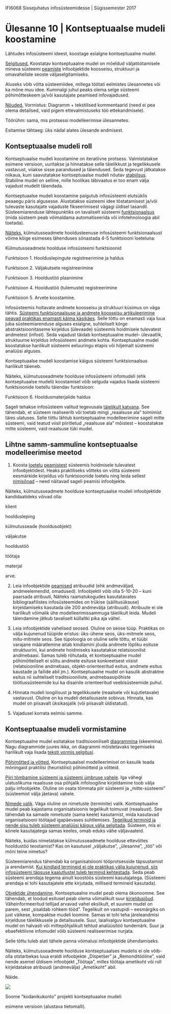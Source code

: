 IFI6068 Sissejuhatus infosüsteemidesse | Sügissemester 2017

# Ülesanne 10 | Kontseptuaalse mudeli koostamine

Lähtudes infosüsteemi ideest, koostage esialgne kontseptuaalne mudel.

<u>Selgitused.</u> Koostatav kontseptuaalne mudel on mõeldud väljatöötamisele mineva süsteemi <u>peamiste</u> infoobjektide koosseisu, struktuuri ja omavaheliste seoste väljaselgitamiseks.

Aluseks võib võtta süsteemiidee, millega töötati eelmistes ülesannetes või ka mõne muu idee. Kummalgi juhul peaks olema selge süsteemi põhimõtteskeem ja/või kasutajate peamised infovajadused.

<u>Nõuded.</u> Vormistus: Diagramm + tekstilised kommentaarid (need ei pea olema detailsed, vaid pigem ettevalmistuseks töö ettekandmisele).

Töörühm: sama, mis protsessi modelleerimise ülesannetes.

Esitamise tähtaeg: üks nädal alates ülesande andmisest.

## Kontseptuaalse mudeli roll

Kontseptuaalse mudeli koostamine on iteratiivne protsess. Valmistatakse esimene versioon, uuritakse ja hinnatakse selle täielikkust ja tegelikkusele vastavust, viiakse sisse parandused ja täiendused. Seda tegevust jätkatakse niikaua, kuni saavutatakse kontseptuaalse mudeli nõutav <u>stabiilsus</u>. Stabiilne mudel on selline, mille hoolikas läbivaatus ei too enam välja vajadust mudelit täiendada.

Kontseptuaalse mudeli koostamine paigutub infosüsteemi elutsüklis peaaegu päris algusesse. Alustatakse süsteemi idee tõstatamisest ja/või tulevaste kasutajate vajaduste fikseerimisest vägagi üldisel tasandil. Süsteemiarenduse lähtepunktiks on tavaliselt süsteemi <u>funktsionaalsus</u> (mida süsteem peab võimaldama automatiseerida või infotehnoloogia abil toetada). 

<u>Näiteks</u>, külmutusseadmete hooldusteenuse infosüsteemi funktsionaalsust võime kõige esimeses lähenduses sõnastada 4-5 funktsiooni loeteluna:

Külmutusseadmete hoolduse infosüsteemi funktsioonid

Funktsioon 1. Hoolduslepingute registreerimine ja haldus

Funktsioon 2. Väljakutsete registreerimine

Funktsioon 3. Hooldustöö plaanimine

Funktsioon 4. Hooldustöö (tulemuste) registreerimine

Funktsioon 5. Arvete koostamine.

Infosüsteemis hoitavate andmete koosseisu ja struktuuri küsimus on väga tähtis. <u>Süsteemi funktsionaalsuse ja andmete koosseisu artikuleerimine peavad praktikas enamasti käima käsikäes</u>. Selle tõttu on enamasti vaja luua juba süsteemiarenduse alguses esialgne, suhteliselt kõrge abstraktsioonitaseme kirjeldus (ülevaade) süsteemis hoidmisele tulevatest andmetest (infost). Seda vajadust täidab kontseptuaalne mudel– ülevaatlik, struktuurne kirjeldus infosüsteemi andmete kohta. Kontseptuaalne mudel koostatakse harilikult süsteemi eeluuringu etapis või hiljemalt süsteemi analüüsi alguses.

Kontseptuaalse mudeli koostamise käigus süsteemi funktsionaalsus harilikult täieneb.

Näiteks, külmutusseadmete hoolduse infosüsteemi infomudeli (ehk kontseptuaalse mudeli) koostamisel võib selguda vajadus lisada süsteemi funktsioonide loetellu täiendav funktsioon:

Funktsioon 6. Hooldusmaterjalide haldus

Sageli tehakse infosüsteem valitud tegevusala <u>täielikult katvana</u>. See tähendab, et süsteem realiseerib või toetab mingi „reaalsuse ala” toimimist täies ulatuses. Selle tõttu lähtub kontseptuaalne modelleerimine sageli mitte süsteemi, vaid teatud viisil piiritletud „reaalsuse ala” mõistest – koostatakse mitte süsteemi, vaid reaalsuse tüki mudel.

## Lihtne samm-sammuline kontseptuaalse modelleerimise meetod

1. Koosta <u>loetelu</u> <u>peamistest</u> süsteemis hoidmisele tulevatest infoobjektidest. Heaks praktiliseks võtteks on võtta süsteemi eesmärkide kirjeldus või funktsioonide loetelu ning leida sellest <u>nimisõnad</u> – need näitavad sageli peamisi infoobjekte.

Näiteks, külmutusseadmete hoolduse kontseptuaalse mudeli infoobjektide kandidaatideks võivad olla:

klient

hooldusleping

külmutusseade (hooldusobjekt)

väljakutse

hooldustöö

töötaja

materjal

arve.

2. Leia infoobjektide <u>peamised</u> atribuudid (ehk andmeväljad, andmeelemendid, omadused). Infoobjektil võib olla 5-10-20 – kuni paarsada atribuuti, Näiteks raamatukogudes kasutatavates bibliograafilistes infosüsteemides on trükise (säilitusüksuse) kirjeldamiseks kasutada üle 200 andmevälja (atribuudi). Atribuute ei ole harilikult võimalik ühe modelleerimissammuga täielikult leida. Mudeli täiendamine jätkub tavaliselt küllaltki pika aja vältel.

3. Leia infoobjektide vahelised seosed. Oluline on seose tüüp. Praktikas on välja kujunenud tüüpide eristus: üks-ühene seos, üks-mitmele seos, mitu-mitmele seos. See tüpoloogia on oluline selle tõttu, et tüübi varajane määratlemine aitab kindlamini jõuda andmete lõpliku esituse struktuurini, kui andmete hoidmiseks kasutatakse relatsioonilist andmebaasi. Samas tuleb rõhutada, et kontseptuaalne mudel põhimõtteliselt ei sõltu andmete esituse konkreetsest viisist (relatsiooniline andmebaas, objekt-orienteeritud esitus, andmete esitus kaustade ja failide abil jm.). Kontseptuaalne mudel on kasulik abstraktne esitus nii suhteliselt traditsiooniliste, andmebaasipõhiste töötlussüsteemide kui ka disainile orienteeritud veebisüsteemide puhul.

4. Hinnata mudeli loogilisust ja tegelikkusele (reaalsele või kujutletavale) vastavust. Oluline on ka mudeli detailsusaste sobivus. Hinnata, kas mudel on piisavalt üksikasjalik (või piisavalt üldistatud).

5. Vajadusel korrata eelmisi samme.

## Kontseptuaalse mudeli vormistamine

Kontseptuaalne mudel esitatakse traditsiooniliselt <u>diagrammina</u> (skeemina). Nagu diagrammide juures ikka, on diagrammi mõistetavaks tegemiseks harilikult vaja lisada <u>teksti vormis selgitusi</u>.

<u>Põhimõtted ja võtted.</u> Kontseptuaalsel modelleerimisel on kasulik teada mõningaid praktilisi (heuristilisi) põhimõtteid ja võtteid.

<u>Piiri tõmbamine süsteemi ja süsteemi ümbruse vahele</u>. Iga vähegi ulatuslikuma reaalsuse osa põhjalik infoloogiline kirjeldamine toob välja palju infoobjekte. Oluline on osata tõmmata piir süsteemi ja „mitte-süsteemi” (süsteemist välja jäetava) vahele.

<u>Nimede valik</u>. Väga oluline on nimetuste (terminite) valik. Kontseptuaalne mudel peab kajastama organisatsioonis tegelikult toimuvat (reaalsust). See tähendab ka samade nimetuste (sama keele) kasutamist, mida kasutavad organisatsiooni töötajad igapäevases suhtlemises. <u>Tegelikud terminid ja nende sisu tuleb süsteemi analüüsi käigus välja selgitada</u>. Süsteem, mis ei kõnele kasutajatega samas keeles, omab eduks vähe väljavaateid.

Näiteks, kuidas nimetatakse külmutusseadmete hoolduse ettevõttes hooldustöö teostamist? Kas on kasutusel „väljakutse”, „ülesanne”, „töö” või mõni teine nimetus?

Süsteemiarendus tähendab ka organisatsiooni tööprotsesside täpsustamist ja arendamist. <u>Kui kindlaid termineid ei ole praktikas välja kujunenud, siis infosüsteemi täpsuse kaalutlustel tuleb terminid kehtestada</u>. Seda peab süsteemi arendaja tegema ainult koostöös süsteemi kasutajatega. (Süsteemi arendaja ei tohi kasutajatele ette kirjutada, milliseid termineid kasutada).

<u>Objektide ühendamine</u>. Kontseptuaalne mudel peab olema ökonoomne. See tähendab, et loodud esitusel peab olema võimalikult suur <u>kirjeldusjõud</u>. Väheinformeeritud tellijad arvavad vahel ekslikult, et suurem mudel on parem, sest „sisaldab rohkem tööd”. Tegelikult on vastupidi – eesmärgiks on just väikese, kompaktse mudeli loomine. Samas ei tohi teha järeleandmisi kirjelduse täielikkusele ja detailsusele. Suur, laialivalguv kontseptuaalne mudel on halvasti või mittepõhjalikult tehtud analüüsitöö tundemärk. Suur ja ebaefektiivne infomudel võib süsteemi realiseerimise nurjata.

Selle tõttu tuleb alati tähele panna võimalusi infoobjektide ühendamiseks.

Näiteks, külmutusseadmete hoolduse kontseptuaalses mudelis ei ole võib-olla otstarbekas luua eraldi infoobjekte „Dispetšer” ja „Remonditööline”, vaid nende asemel üldisem infoobjekt „Töötaja”, milles töötaja ametikoht või roll kirjeldatakse atribuudi (andmevälja) „Ametikoht” abil.

Näide.

![](https://3.bp.blogspot.com/_JFWPvVEBPUA/TQc_3R0m8TI/AAAAAAAAEzo/B8t8lF9snuY/s1600/Alustava+tietomalli.PNG)

Soome "kodanikukonto" projekti kontseptuaalse mudeli

esimene versioon (alustava tietomalli).

